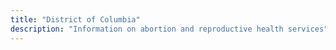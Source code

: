 ```yaml
---
title: "District of Columbia"
description: "Information on abortion and reproductive health services"
---
```


